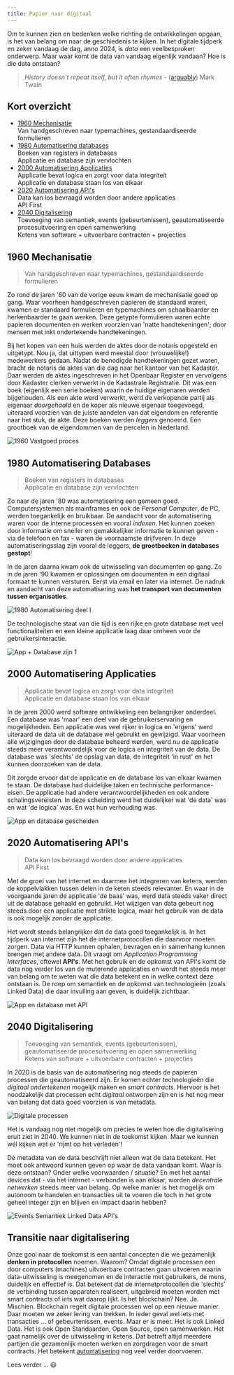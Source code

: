 ```yaml
---
title: Papier naar digitaal
---
```

Om te kunnen zien en bedenken welke richting de ontwikkelingen opgaan, is het van belang om naar de
geschiedenis te kijken. In het digitale tijdperk en zeker vandaag de dag, anno 2024, is _data_ een
veelbesproken onderwerp. Maar waar komt de data van vandaag eigenlijk vandaan? Hoe is die data
ontstaan?

> _History doesn't repeat itself, but it often rhymes_ -
> ([arguably](https://quoteinvestigator.com/2014/01/12/history-rhymes/)) Mark Twain

## Kort overzicht

- [1960 Mechanisatie](#1960-mechanisatie)<br>Van handgeschreven naar typemachines,
  gestandaardiseerde formulieren
- [1980 Automatisering databases](#1980-automatisering-databases)<br>Boeken van registers in
 databases <br>Applicatie en database zijn vervlochten
- [2000 Automatisering Applicaties](#2000-automatisering-applicaties)<br>Applicatie bevat logica en
  zorgt voor data integriteit<br>Applicatie en database staan los van elkaar
- [2020 Automatisering API's](#2020-automatisering-apis)<br>Data kan los bevraagd worden door andere
  applicaties<br>API First
- [2040 Digitalisering](#2040-digitalisering)<br>Toevoeging van semantiek, events (gebeurtenissen),
  geautomatiseerde procesuitvoering en open samenwerking<br>Ketens van software + uitvoerbare
  contracten + projecties

## 1960 Mechanisatie

> Van handgeschreven naar typemachines, gestandaardiseerde formulieren

Zo rond de jaren '60 van de vorige eeuw kwam de mechanisatie goed op gang. Waar voorheen
handgeschreven papieren de standaard waren, kwamen er standaard formulieren en typemachines om
schaalbaarder en herkenbaarder te gaan werken. Deze getypte formulieren waren echte papieren
documenten en werken voorzien van 'natte handtekeningen'; door mensen met inkt ondertekende
handtekeningen.

Bij het kopen van een huis werden de aktes door de notaris opgesteld en uitgetypt. Nou ja, dat
uittypen werd meestal door (vrouwelijke!) medewerkers gedaan. Nadat de benodigde handtekeningen
gezet waren, bracht de notaris de aktes van die dag naar het kantoor van het Kadaster. Daar werden
de aktes ingeschreven in het Openbaar Register en vervolgens door Kadaster clerken verwerkt in de
Kadastrale Registratie. Dit was een boek (eigenlijk een serie boeken) waarin de huidige eigenaren
werden bijgehouden. Als een akte werd verwerkt, werd de verkopende partij als eigenaar _doorgehaald_
en de koper als nieuwe eigenaar toegevoegd, uiteraard voorzien van de juiste aandelen van dat
eigendom en referentie naar het stuk, de akte. Deze boeken werden _leggers_ genoemd. Een grootboek
van de eigendommen van de percelen in Nederland.

![1960 Vastgoed proces](images/1960-vastgoed-proces.png)

## 1980 Automatisering Databases

> Boeken van registers in databases <br>Applicatie en database zijn vervlochten

Zo naar de jaren '80 was automatisering een gemeen goed. Computersystemen als mainframes en ook de
_Personal Computer_, de PC, werden toegankelijk en bruikbaar. De aandacht voor de automatisering
waren voor de interne processen en vooral _indexen_. Het kunnen zoeken door informatie om sneller en
gemakkelijker informatie te kunnen geven - via de telefoon en fax - waren de voornaamste drijfveren.
In deze automatiseringsslag zijn vooral de leggers, **de grootboeken in databases gestopt**!

In de jaren daarna kwam ook de uitwisseling van documenten op gang. Zo in de jaren '90 kwamen er
oplossingen om documenten in een digitaal formaat te kunnen versturen. Eerst via email en later via
internet. De nadruk en aandacht van deze automatisering was **het transport van documenten tussen
organisaties**.

![1980 Automatisering deel I](images/1980-automatisering-deel1.png)

De technologische staat van die tijd is een rijke en grote database met veel functionaliteiten en
een kleine applicatie laag daar omheen voor de gebruikersinteractie.

![App + Database zijn 1](images/1960-app-database-are-one.png)

## 2000 Automatisering Applicaties

> Applicatie bevat logica en zorgt voor data integriteit<br>Applicatie en database staan los van
  elkaar

In de jaren 2000 werd software ontwikkeling een belangrijker onderdeel. Een database was 'maar' een
deel van de gebruikerservaring en mogelijkheden. Een applicatie was veel rijker in logica en
'ergens' werd uiteraard de data uit de database wel gebruikt en gewijzigd. Waar voorheen alle
wijzigingen door de database beheerd werden, werd nu de applicatie steeds meer verantwoordelijk voor
de logica en integriteit van de data. De database was 'slechts' de opslag van data, de integriteit
'in rust' en het kunnen doorzoeken van de data.

Dit zorgde ervoor dat de applicatie en de database los van elkaar kwamen te staan. De database had
duidelijke taken en technische performance-eisen. De applicatie had andere verantwoordelijkheden en
ook andere schalingsvereisten. In deze scheiding werd het duidelijker wat 'de data' was en wat 'de
logica' was. En wat hun verhouding was.

![App en database gescheiden](images/1980-app-database-separate.png)

## 2020 Automatisering API's

> Data kan los bevraagd worden door andere applicaties<br>API First

Met de groei van het internet en daarmee het integreren van ketens, werden de koppelvlakken tussen
delen in de keten steeds relevanter. En waar in de voorgaande jaren de applicatie 'de baas' was,
werd data steeds vaker direct uit de database gehaald en gebruikt. Het wijzigen van data gebeurt nog
steeds door een applicatie met strikte logica, maar het gebruik van de data is ook mogelijk _zonder_
de applicatie.

Het wordt steeds belangrijker dat de data goed toegankelijk is. In het tijdperk van internet zijn
het de internetprotocollen die daarvoor moeten zorgen. Data via HTTP kunnen ophalen, bevragen en in
samenhang kunnen brengen met andere data. Dit vraagt om _Application Programming Interfaces_,
oftewel **API's**. Met het gebruik en de opkomst van API's komt de data nog verder los van de
muterende applicaties en wordt het steeds meer van belang om te weten wat die data betekent en in
welke context deze ontstaan is. De roep om semantiek en de opkomst van technologieën (zoals Linked
Data) die daar invulling aan geven, is duidelijk zichtbaar.

![App en database met API](images/2000-app-database-with-api.png)

## 2040 Digitalisering

> Toevoeging van semantiek, events (gebeurtenissen), geautomatiseerde procesuitvoering en open
  samenwerking<br>Ketens van software + uitvoerbare contracten + projecties

In 2020 is de basis van de automatisering nog steeds de papieren processen die geautomatiseerd zijn.
Er komen echter technologieën die _digitaal ondertekenen_ mogelijk maken en _smart contracts_.
Hiervoor is het noodzakelijk dat processen echt _digitaal_ ontworpen zijn en is het nog meer van
belang dat data goed voorzien is van metadata.

![Digitale processen](images/2040-digital-processes.png)

Het is vandaag nog niet mogelijk om precies te weten hoe die digitalisering eruit ziet in 2040. We
kunnen niet in de toekomst kijken. Maar we kunnen wél kijken wat er 'rijmt op het verleden'!

De metadata van de data beschrijft niet alleen wat de data betekent. Het moet ook antwoord kunnen
geven op waar de data vandaan komt. Waar is deze ontstaan? Onder welke voorwaarden / situatie? En
met het aantal devices dat - via het internet - verbonden is aan elkaar, worden _decentrale
netwerken_ steeds meer van belang. Op welke manier is het mogelijk om autonoom te handelen en
transacties uit te voeren die toch in het grote geheel integer zijn en blijven en impact daarin
hebben?

![Events Semantiek Linked Data API's](images/2040-event-sourcing-linked-data-apis.png)

## Transitie naar digitalisering

Onze gooi naar de toekomst is een aantal concepten die we gezamenlijk **denken in protocollen** noemen.
Waarom? Omdat digitale processen een door computers (machines) uitvoerbare contracten gaan uitvoeren
waarin data-uitwisseling is meegenomen en de interactie met gebruikers, de mens, duidelijk en
effectief is. Dat betekent dat de internetprotocollen die 'slechts' de verbinding tussen apparaten
realiseert, uitgebreid moeten worden met smart contracts of iets wat daarop lijkt. Is het
blockchain? Nee. Ja. Mischien. Blockchain regelt digitale processen wel op een nieuwe manier. Daar
moeten we zeker lering van trekken. In ieder geval wel iets met transacties ... of gebeurtenissen,
events. Maar er is meer. Het is ook Linked Data. Het is ook Open Standaarden, Open Source, open
samenwerken. Het gaat namelijk over de uitwisseling in ketens. Dat betreft altijd meerdere partijen
die gezamenlijk moeten werken en zorgdragen voor de smart contracts. Het betekent
[automatisering](./automatisering.md) nog veel verder doorvoeren.

Lees verder ... :smiley:
